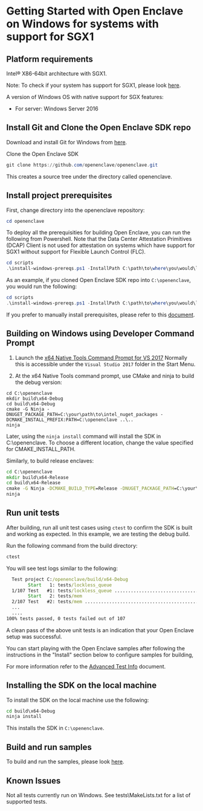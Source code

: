 # Getting Started with Open Enclave on Windows for systems with support for SGX1

## Platform requirements

Intel® X86-64bit architecture with SGX1.

Note: To check if your system has support for SGX1, please look [here](../SGXSupportLevel.md).

A version of Windows OS with native support for SGX features:
- For server: Windows Server 2016

## Install Git and Clone the Open Enclave SDK repo

Download and install Git for Windows from [here](https://git-scm.com/download/win).

Clone the Open Enclave SDK

```powershell
git clone https://github.com/openenclave/openenclave.git
```

This creates a source tree under the directory called openenclave.

## Install project prerequisites

First, change directory into the openenclave repository:

```powershell
cd openenclave
```

To deploy all the prerequisities for building Open Enclave, you can run the following from Powershell. Note that the Data Center Attestation Primitives (DCAP) Client is not used for attestation on systems which have support for SGX1 without support for Flexible Launch Control (FLC).

```powershell
cd scripts
.\install-windows-prereqs.ps1 -InstallPath C:\path\to\where\you\would\like\to\install\intel_nuget_packages -LaunchConfiguration SGX1 -DCAPClientType None
```

As an example, if you cloned Open Enclave SDK repo into `C:\openenclave`, you would run the following:

```powershell
cd scripts
.\install-windows-prereqs.ps1 -InstallPath C:\path\to\where\you\would\like\to\install\intel_nuget_packages -LaunchConfiguration SGX1 -DCAPClientType None
```

If you prefer to manually install prerequisites, please refer to this [document](WindowsManualInstallPrereqs.md).

## Building on Windows using Developer Command Prompt

1. Launch the [x64 Native Tools Command Prompt for VS 2017](
https://docs.microsoft.com/en-us/dotnet/framework/tools/developer-command-prompt-for-vs)
Normally this is accessible under the `Visual Studio 2017` folder in the Start Menu.

2. At the x64 Native Tools command prompt, use CMake and ninja to build the debug version:

```
cd C:\openenclave
mkdir build\x64-Debug
cd build\x64-Debug
cmake -G Ninja -DNUGET_PACKAGE_PATH=C:\your\path\to\intel_nuget_packages -DCMAKE_INSTALL_PREFIX:PATH=C:\openenclave ..\..
ninja
```

Later, using the `ninja install` command will install the SDK in C:\openenclave. To choose a different location, change the value specified for CMAKE_INSTALL_PATH.

Similarly, to build release enclaves:

```cmd
cd C:\openenclave
mkdir build\x64-Release
cd build\x64-Release
cmake -G Ninja -DCMAKE_BUILD_TYPE=Release -DNUGET_PACKAGE_PATH=C:\your\path\to\intel_nuget_packages -DCMAKE_INSTALL_PREFIX:PATH=C:\openenclave ..\..
ninja
```

## Run unit tests

After building, run all unit test cases using `ctest` to confirm the SDK is built and working as expected. In this example, we are testing the debug build.

Run the following command from the build directory:

```cmd
ctest
```

You will see test logs similar to the following:

```cmd
  Test project C:/openenclave/build/x64-Debug
        Start   1: tests/lockless_queue
  1/107 Test   #1: tests/lockless_queue ..................................   Passed    3.49 sec
        Start   2: tests/mem
  2/107 Test   #2: tests/mem .............................................   Passed    0.01 sec
  ...
  ....
100% tests passed, 0 tests failed out of 107
```

A clean pass of the above unit tests is an indication that your Open Enclave setup was successful.

You can start playing with the Open Enclave samples after following the instructions in the "Install" section below to configure samples for building,

For more information refer to the [Advanced Test Info](AdvancedTestInfo.md) document.

## Installing the SDK on the local machine

To install the SDK on the local machine use the following:

```cmd
cd build\x64-Debug
ninja install
```

This installs the SDK in `C:\openenclave`.

## Build and run samples

To build and run the samples, please look [here](/samples/README_Windows.md).

## Known Issues

Not all tests currently run on Windows. See tests\MakeLists.txt for a list of supported tests.

